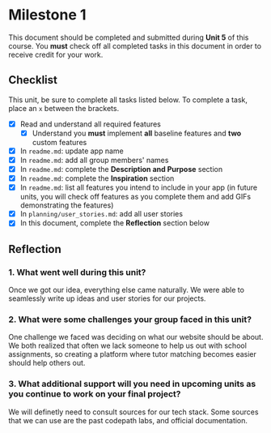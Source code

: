 # Milestone 1

This document should be completed and submitted during **Unit 5** of this course. You **must** check off all completed tasks in this document in order to receive credit for your work.

## Checklist

This unit, be sure to complete all tasks listed below. To complete a task, place an `x` between the brackets.

- [X] Read and understand all required features
  - [X] Understand you **must** implement **all** baseline features and **two** custom features
- [X] In `readme.md`: update app name
- [X] In `readme.md`: add all group members' names
- [x] In `readme.md`: complete the **Description and Purpose** section
- [x] In `readme.md`: complete the **Inspiration** section
- [X] In `readme.md`: list all features you intend to include in your app (in future units, you will check off features as you complete them and add GIFs demonstrating the features)
- [X] In `planning/user_stories.md`: add all user stories
- [x] In this document, complete the **Reflection** section below

## Reflection

### 1. What went well during this unit?
Once we got our idea, everything else came naturally. We were able to seamlessly write up ideas and user stories for our projects.

### 2. What were some challenges your group faced in this unit?
One challenge we faced was deciding on what our website should be about. We both realized that often we lack someone to help us out with school assignments, so creating a platform where tutor matching becomes easier should help others out.

### 3. What additional support will you need in upcoming units as you continue to work on your final project?
We will definetly need to consult sources for our tech stack. Some sources that we can use are the past codepath labs, and official documentation.
